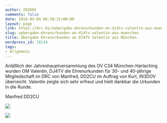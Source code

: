 ```yaml
---
author: IN3DOV
comments: false
date: 2019-03-09 06:38:21+00:00
layout: page
link: https://drc.bz/uebergabe-ehrenurkunden-an-dj4tv-valentin-aus-muenchen/
slug: uebergabe-ehrenurkunden-an-dj4tv-valentin-aus-muenchen
title: Übergabe Ehrenurkunden an DJ4TV Valentin aus München.
wordpress_id: 18114
tags:
- Allgemein
---
```


Anläßlich der Jahreshauptversammlung des OV C34 München-Harlaching wurden OM Valentin, DJ4TV die Ehrenurkunden für 30- und 40-jährige Mitgliedschaft im DRC von Manfred, DD2CU im Auftrag von Kurt, IN3DOV überreicht. Valentin zeigte sich sehr erfreut und hielt dankbar die Urkunden in die Runde.

Manfred
DD2CU

![](https://drc.bz/wp-content/uploads/2019/03/IMG_0294-1024x768.jpg) 

![](https://drc.bz/wp-content/uploads/2019/03/IMG_0298-1024x768.jpg)




